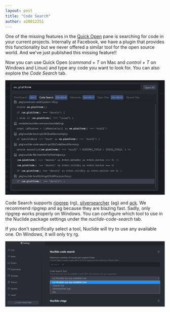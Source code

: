 ```yaml
---
layout: post
title: "Code Search"
author: a20012251
---
```


One of the missing features in the [Quick Open](/docs/features/quick-open) pane is searching for
code in your current projects. Internally at Facebook, we have a plugin that provides this
functionality but we never offered a similar tool for the open source world. And we've just published this missing feature!!

Now you can use Quick Open (*command + T* on Mac and *control + T* on Windows and Linux) and type any
code you want to look for. You can also explore the *Code Search* tab.

<img src="/static/images/blog/2017-08-31/quick-open.png" width="700" alt="Quick Open" />

Code Search supports [ripgrep](https://github.com/BurntSushi/ripgrep) (rg),
[silversearcher](https://github.com/ggreer/the_silver_searcher) (ag) and
[ack](https://beyondgrep.com/). We recommend ripgrep and ag because they are blazing fast. Sadly,
only ripgrep works properly on Windows. You can configure which tool to use in the Nuclide package
settings under the *nuclide-code-search* tab.

If you don't specifically select a tool, Nuclide will try to use any available one. On Windows, it
will only try rg.

<img src="/static/images/blog/2017-08-31/settings.png" width="700" alt="Settings" />
